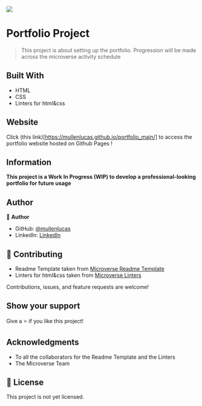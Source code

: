![](https://img.shields.io/badge/Microverse-blueviolet)

# Portfolio Project

> This project is about setting up the portfolio. Progression will be made across the microverse activity schedule


## Built With

- HTML
- CSS
- Linters for html&css

## Website

Click (this link)[https://mullenlucas.github.io/portfolio_main/] to access the portfolio website hosted on Github Pages !

## Information

**This project is a Work In Progress (WIP) to develop a professional-looking portfolio for future usage**

## Author

👤 **Author**

- GitHub: [@mullenlucas](https://github.com/mullenlucas)
- LinkedIn: [LinkedIn](https://www.linkedin.com/in/lucas-mullen-447312119/)

## 🤝 Contributing

 - Readme Template taken from [Microverse Readme Template](https://github.com/microverseinc/readme-template)
 - Linters for html&css taken from [Microverse Linters](https://github.com/microverseinc/linters-config)
 
Contributions, issues, and feature requests are welcome!

## Show your support

Give a ⭐️ if you like this project!

## Acknowledgments

- To all the collaborators for the Readme Template and the Linters
- The Microverse Team

## 📝 License

This project is not yet licensed.
